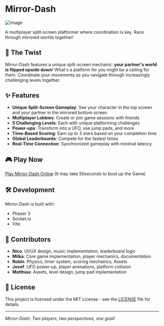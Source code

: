 # Mirror-Dash

![image](https://github.com/user-attachments/assets/f21648b6-0d60-43b8-8fd1-c9b336553109)

A multiplayer split-screen platformer where coordination is key. Race through mirrored worlds together!

## 🌟 The Twist

Mirror-Dash features a unique split-screen mechanic: **your partner's world is flipped upside down**! What's a platform for you might be a ceiling for them. Coordinate your movements as you navigate through increasingly challenging levels together.

## ✨ Features

- **Unique Split-Screen Gameplay**: See your character in the top screen and your partner in the mirrored bottom screen
- **Multiplayer Lobbies**: Create or join game sessions with friends
- **5 Challenging Levels**: Each with unique platforming challenges
- **Power-ups**: Transform into a UFO, use jump pads, and more
- **Time-Based Scoring**: Earn up to 3 stars based on your completion time
- **Global Leaderboards**: Compete for the fastest times
- **Real-Time Connection**: Synchronized gameplay with minimal latency

## 🎮 Play Now

[Play Mirror-Dash Online](https://hetznergj-1.onrender.com)
(It may take 50seconds to boot up the Game)

## 🛠️ Development

Mirror-Dash is built with:
- Phaser 3
- Socket.io
- Vite

## 👥 Contributors

- **Nico**: UI/UX design, music implementation, leaderboard logic
- **Milka**: Core game implementation, player mechanics, documentation
- **Robin**: Physics, timer system, scoring mechanics, Assets
- **Josef**: UFO power-up, player animations, platform collision
- **Matthias**: Assets, level design, jump pad implementation

## 📄 License

This project is licensed under the MIT License - see the [LICENSE](LICENSE) file for details.

---

*Mirror-Dash: Two players, two perspectives, one goal!*
